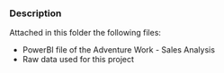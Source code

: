 ### Description

Attached in this folder the following files:
- PowerBI file of the Adventure Work - Sales Analysis
- Raw data used for this project
